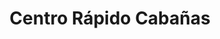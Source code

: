 ---
title: "Centro Rápido Cabañas"
url: /cordoba/centro-rapido-cabanas/
shop: reparación de automóviles
---